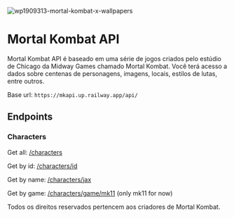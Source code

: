 ![wp1909313-mortal-kombat-x-wallpapers](https://user-images.githubusercontent.com/52705622/211174615-24e39c2d-22a2-436f-9036-aa26acca2391.jpg)

<h1>Mortal Kombat API</h1>

Mortal Kombat API é baseado em uma série de jogos criados pelo estúdio de Chicago da Midway Games chamado Mortal Kombat. Você terá acesso a dados sobre centenas de personagens, imagens, locais, estilos de lutas, entre outros.

Base url: ```https://mkapi.up.railway.app/api/```

## Endpoints

### Characters

Get all: <a href="https://mkapi.up.railway.app/api/characters" target="_blank" rel="noopener noreferrer">/characters</a>

Get by id: <a href="https://mkapi.up.railway.app/api/characters/63b839cf3bf0c1070c1dd122" target="_blank" rel="noopener noreferrer">/characters/id</a>

Get by name: <a href="https://mkapi.up.railway.app/api/characters/jax" target="_blank" rel="noopener noreferrer">/characters/jax</a>

Get by game: <a href="https://mkapi.up.railway.app/api/characters/jax" target="_blank" rel="noopener noreferrer">/characters/game/mk11</a> (only mk11 for now)

Todos os direitos reservados pertencem aos criadores de Mortal Kombat.
